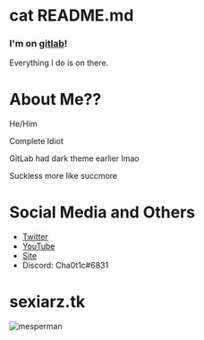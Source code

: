 # cat README.md
### I'm on [gitlab](https://gitlab.com/cha0t1c)!
Everything I do is on there.

# About Me??
He/Him

Complete Idiot

GitLab had dark theme earlier lmao

Suckless more like succmore

# Social Media and Others
- [Twitter](https://twitter.com/ch40t1x)
- [YouTube](https://www.youtube.com/channel/UC-5mLU2LQZQAjWQTCloslBw)
- [Site](https://cha0t1c.tk)
- Discord: Cha0t1c#6831

# sexiarz.tk
![mesperman](https://user-images.githubusercontent.com/39201493/103670910-828fd200-4f7a-11eb-8692-a1d0eeb2c7fb.png)

